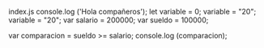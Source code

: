 index.js
console.log ('Hola compañeros');
let variable = 0;
variable = "20";
variable = "20";
var salario = 200000;
var sueldo = 100000;

var comparacion = sueldo >= salario;
console.log (comparacion);

